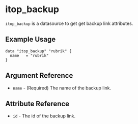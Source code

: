 # itop_backup

`itop_backup` is a datasource to get get backup link attributes.

## Example Usage

```hcl
data "itop_backup" "rubrik" {
  name   = "rubrik"
}
```

## Argument Reference

* `name` - (Required) The name of the backup link.

## Attribute Reference

* `id` - The id of the backup link.